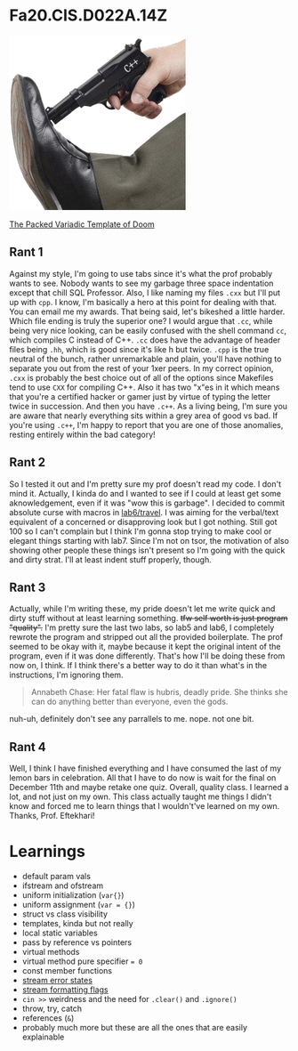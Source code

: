 # Fa20.CIS.D022A.14Z

![](misc/footgun.png)

[The Packed Variadic Template of Doom](lab/lab6/convert_money.cpp#L67)

## Rant 1

Against my style, I'm going to use tabs since it's what the prof probably wants
to see. Nobody wants to see my garbage three space indentation except that chill
SQL Professor. Also, I like naming my files `.cxx` but I'll put up with `cpp`.
I know, I'm basically a hero at this point for dealing with that. You can email
me my awards. That being said, let's bikeshed a little harder. Which file ending
is truly the superior one? I would argue that `.cc`, while being very nice looking,
can be easily confused with the shell command `cc`, which compiles C instead
of C++. `.cc` does have the advantage of header files being `.hh`, which is good
since it's like h but twice. `.cpp` is the true neutral of the bunch, rather
unremarkable and plain, you'll have nothing to separate you out from the rest of
your 1xer peers. In my correct opinion, `.cxx` is probably the best choice out of
all of the options since Makefiles tend to use `CXX` for compiling C++. Also it has
two "x"es in it which means that you're a certified hacker or gamer just by
virtue of typing the letter twice in succession. And then you have `.c++`. As a
living being, I'm sure you are aware that nearly everything sits within a grey
area of good vs bad. If you're using `.c++`, I'm happy to report that you are one
of those anomalies, resting entirely within the bad category!

## Rant 2

So I tested it out and I'm pretty sure my prof doesn't read my code.
I don't mind it. Actually, I kinda do and I wanted to see if I could at least
get some aknowledgement, even if it was "wow this is garbage".
I decided to commit absolute curse with macros in
[lab6/travel](lab/lab6/travel.cpp). I was aiming for the verbal/text equivalent
of a concerned or disapproving look but I got nothing. Still got 100 so I can't
complain but I think I'm gonna stop trying to make cool or elegant things
starting with lab7. Since I'm not on tsor, the motivation of also showing other
people these things isn't present so I'm going with the quick and dirty strat.
I'll at least indent stuff properly, though.

## Rant 3

Actually, while I'm writing these, my pride doesn't let me write quick and dirty
stuff without at least learning something.
~~tfw self worth is just program "quality".~~
I'm pretty sure the last two labs, so lab5 and lab6, I completely rewrote the
program and stripped out all the provided boilerplate.
The prof seemed to be okay with it, maybe because it kept the original intent
of the program, even if it was done differently.
That's how I'll be doing these from now on, I think.
If I think there's a better way to do it than what's in the instructions, I'm
ignoring them.

> Annabeth Chase:
> Her fatal flaw is hubris, deadly pride.
> She thinks she can do anything better than everyone, even the gods.

nuh-uh, definitely don't see any parrallels to me. nope. not one bit.

## Rant 4

Well, I think I have finished everything and I have consumed the last of my
lemon bars in celebration. All that I have to do now is wait for the final on
December 11th and maybe retake one quiz.
Overall, quality class.
I learned a lot, and not just on my own.
This class actually taught me things I didn't know and forced me to learn things
that I wouldn't've learned on my own. Thanks, Prof. Eftekhari!

# Learnings

- default param vals
- ifstream and ofstream
- uniform initialization (`var{}`)
- uniform assignment (`var = {}`)
- struct vs class visibility
- templates, kinda but not really
- local static variables
- pass by reference vs pointers
- virtual methods
- virtual method pure specifier `= 0`
- const member functions
- [stream error states](http://www.cplusplus.com/reference/ios/basic_ios/rdstate/)
- [stream formatting flags](http://www.cplusplus.com/reference/ios/ios_base/fmtflags/)
- `cin >>` weirdness and the need for `.clear()` and `.ignore()`
- throw, try, catch
- references (`&`)
- probably much more but these are all the ones that are easily explainable
